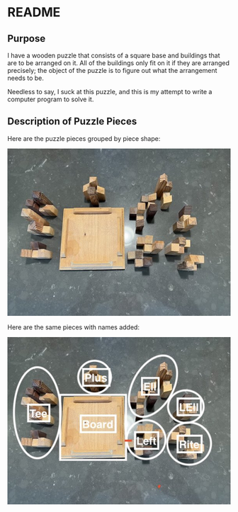 # README

## Purpose

I have a wooden puzzle that consists of a square base and buildings that are to be arranged on it.  All of the buildings only fit on it if they are arranged precisely; the object of the puzzle is to figure out what the arrangement needs to be.

Needless to say, I suck at this puzzle, and this is my attempt to write a computer program to solve it.

## Description of Puzzle Pieces

Here are the puzzle pieces grouped by piece shape:

![piece shapes](/images/puzzelImage.jpg)

Here are the same pieces with names added:

![piece parts](/images/puzzleParts.jpeg)
